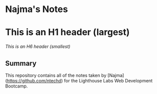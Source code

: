 # Najma's Notes
# This is an H1 header (largest)
###### This is an H6 header (smallest)

## Summary

This repository contains all of the notes taken by [Najma] (https://github.com/ntechd) for the Lighthouse Labs Web Development Bootcamp.
